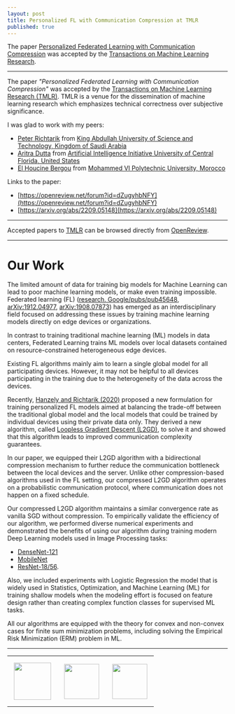```yaml
---
layout: post
title: Personalized FL with Communication Compression at TMLR
published: true
---
```


The paper [Personalized Federated Learning with Communication Compression](https://arxiv.org/abs/2209.05148) was accepted by the [Transactions on Machine Learning Research](https://jmlr.csail.mit.edu/tmlr/index.html).

---


The paper *"Personalized Federated Learning with Communication Compression"* was accepted by the [Transactions on Machine Learning Research (TMLR)](https://jmlr.csail.mit.edu/tmlr/index.html). TMLR is a venue for the dissemination of machine learning research which emphasizes technical correctness over subjective significance.

I was glad to work with my peers:
* [Peter Richtarik](https://richtarik.org/) from [King Abdullah University of Science and Technology, Kingdom of Saudi Arabia](https://cemse.kaust.edu.sa/)
* [Aritra Dutta](http://www.aritradutta.com/) from [Artificial Intelligence Initiative University of Central Florida, United States](https://ai.ucf.edu/)
* [El Houcine Bergou](https://ehbergou.github.io) from [Mohammed VI Polytechnic University, Morocco](https://www.um6p.ma/index.php/en/vision)

Links to the paper:
* [https://openreview.net/forum?id=dZugyhbNFY](https://openreview.net/forum?id=dZugyhbNFY)
* [https://arxiv.org/abs/2209.05148](https://arxiv.org/abs/2209.05148)
---

Accepted papers to [TMLR](https://jmlr.org/tmlr/) can be browsed directly from [OpenReview](https://openreview.net/group?id=TMLR). 

---

# Our Work

The limited amount of data for training big models for Machine Learning can lead to poor machine learning models, or make even training impossible. Federated learning (FL) ([research. Google/pubs/pub45648](https://research.google/pubs/pub45648/), 
[arXiv:1912.04977](https://arxiv.org/abs/1912.04977), [arXiv:1908.07873](https://arxiv.org/abs/1908.07873)) has emerged as an interdisciplinary field focused on addressing these issues by training machine learning models directly on edge devices or organizations. 

In contrast to training traditional machine learning (ML) models in data centers, Federated Learning trains ML models over local datasets contained on resource-constrained heterogeneous edge devices.

Existing FL algorithms mainly aim to learn a single global model for all participating devices. However, it may not be helpful to all devices participating in the training due to the heterogeneity of the data across the devices.

Recently, [Hanzely and Richtarik (2020)](https://arxiv.org/abs/2002.05516) proposed a new formulation for training personalized FL models aimed at 
balancing the trade-off between the traditional global model and the local models that could be trained by individual devices using their private data only. 
They derived a new algorithm, called [Loopless Gradient Descent (L2GD)](https://arxiv.org/abs/2002.05516), to solve it and showed that this algorithm leads to improved communication complexity guarantees.

In our paper, we equipped their L2GD algorithm with a bidirectional compression mechanism to further reduce the communication bottleneck between the local devices and the server.
Unlike other compression-based algorithms used in the FL setting, our compressed L2GD algorithm operates on a probabilistic communication protocol, where communication does not happen on a fixed schedule. 

Our compressed L2GD algorithm maintains a similar convergence rate as vanilla SGD without compression.
To empirically validate the efficiency of our algorithm, we performed diverse numerical experiments and demonstrated the benefits of using our 
algorithm during training modern Deep Learning models used in Image Processing tasks: 
* [DenseNet-121](https://arxiv.org/abs/1608.06993)
* [MobileNet](https://arxiv.org/abs/1704.04861)
* [ResNet-18/56](https://arxiv.org/abs/1512.03385). 

Also, we included experiments with Logistic Regression the model that is widely used in Statistics, Optimization, and Machine Learning (ML) for training shallow models when the modeling effort is focused on feature design rather than creating complex function classes for supervised ML tasks.

All our algorithms are equipped with the theory for convex and non-convex cases for finite sum minimization problems, including solving the Empirical Risk Minimization (ERM) problem in ML.

---


<table style="text-align:center;">
<tr>
<td style="padding:15px;text-align:center;vertical-align:middle;"> <img height="85px" src="https://burlachenkok.github.io/materials/KAUST-logo.svg"/> </td> 
<td style="padding:15px;text-align:center;vertical-align:middle;"> <img height="80px" src="https://burlachenkok.github.io/materials/ucf-logo-2022.svg"/> </td>
<td style="padding:15px;text-align:center;vertical-align:middle;"> <img height="80px" src="https://burlachenkok.github.io/materials/UM6P-logo.png"/> </td>
</tr>
</table>
